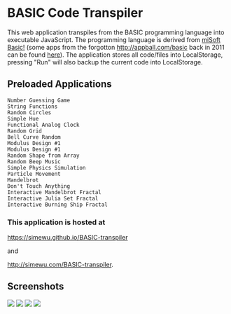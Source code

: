 # BASIC Code Transpiler
This web application transpiles from the BASIC programming language into executable JavaScript. The programming language is derived from [miSoft Basic!](https://apps.apple.com/us/app/basic/id362411238) (some apps from the forgotton http://appball.com/basic back in 2011 can be found [here](Misoft%20Basic!%20Scripts)). The application stores all code/files into LocalStorage, pressing "Run" will also backup the current code into LocalStorage.

## Preloaded Applications
```
Number Guessing Game
String Functions
Random Circles
Simple Hue
Functional Analog Clock
Random Grid
Bell Curve Random
Modulus Design #1
Modulus Design #1
Random Shape from Array
Random Beep Music
Simple Physics Simulation
Particle Movement
Mandelbrot
Don't Touch Anything
Interactive Mandelbrot Fractal
Interactive Julia Set Fractal
Interactive Burning Ship Fractal
```
### This application is hosted at
https://simewu.github.io/BASIC-transpiler

and

http://simewu.com/BASIC-transpiler.


## Screenshots
![](/screenshots/1.png)
![](/screenshots/2.png)
![](/screenshots/3.png)
![](/screenshots/4.png)
